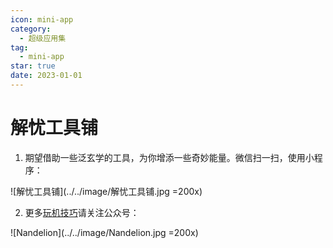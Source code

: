 ```yaml
---
icon: mini-app
category:
  - 超级应用集
tag:
  - mini-app
star: true
date: 2023-01-01
---
```


# 解忧工具铺

1. 期望借助一些泛玄学的工具，为你增添一些奇妙能量。微信扫一扫，使用小程序：

  ![解忧工具铺](../../image/解忧工具铺.jpg =200x)

2. 更多[玩机技巧](https://mp.weixin.qq.com/mp/appmsgalbum?__biz=Mzg5MDg3NzYwNg==&action=getalbum&album_id=2686321010140561411#wechat_redirect)请关注公众号：

  ![Nandelion](../../image/Nandelion.jpg =200x)